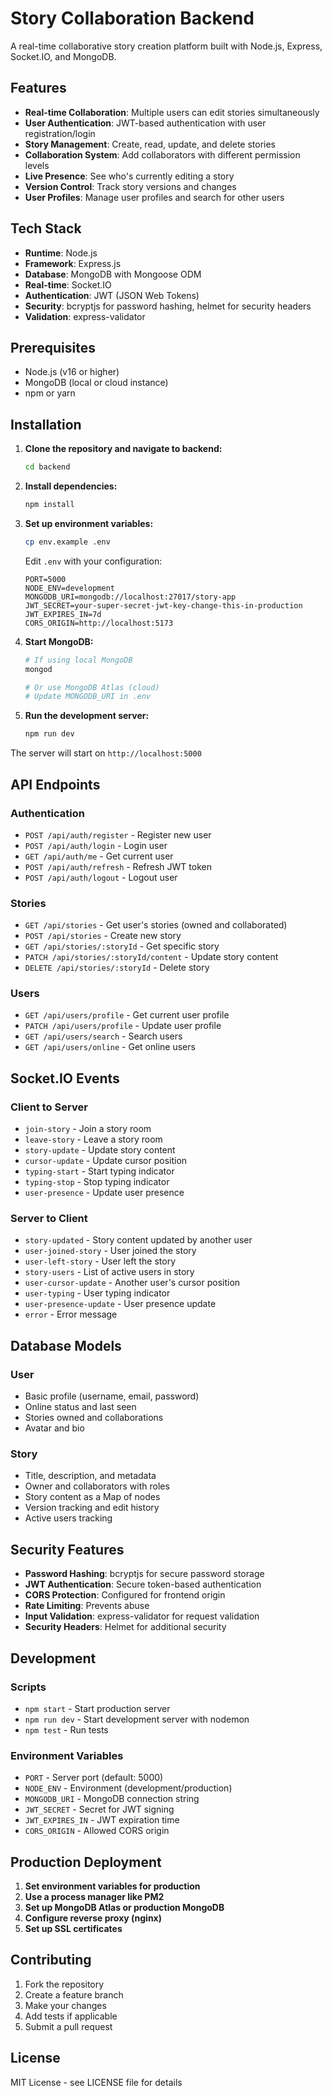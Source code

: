 # Story Collaboration Backend

A real-time collaborative story creation platform built with Node.js, Express, Socket.IO, and MongoDB.

## Features

- **Real-time Collaboration**: Multiple users can edit stories simultaneously
- **User Authentication**: JWT-based authentication with user registration/login
- **Story Management**: Create, read, update, and delete stories
- **Collaboration System**: Add collaborators with different permission levels
- **Live Presence**: See who's currently editing a story
- **Version Control**: Track story versions and changes
- **User Profiles**: Manage user profiles and search for other users

## Tech Stack

- **Runtime**: Node.js
- **Framework**: Express.js
- **Database**: MongoDB with Mongoose ODM
- **Real-time**: Socket.IO
- **Authentication**: JWT (JSON Web Tokens)
- **Security**: bcryptjs for password hashing, helmet for security headers
- **Validation**: express-validator

## Prerequisites

- Node.js (v16 or higher)
- MongoDB (local or cloud instance)
- npm or yarn

## Installation

1. **Clone the repository and navigate to backend:**
   ```bash
   cd backend
   ```

2. **Install dependencies:**
   ```bash
   npm install
   ```

3. **Set up environment variables:**
   ```bash
   cp env.example .env
   ```
   
   Edit `.env` with your configuration:
   ```env
   PORT=5000
   NODE_ENV=development
   MONGODB_URI=mongodb://localhost:27017/story-app
   JWT_SECRET=your-super-secret-jwt-key-change-this-in-production
   JWT_EXPIRES_IN=7d
   CORS_ORIGIN=http://localhost:5173
   ```

4. **Start MongoDB:**
   ```bash
   # If using local MongoDB
   mongod
   
   # Or use MongoDB Atlas (cloud)
   # Update MONGODB_URI in .env
   ```

5. **Run the development server:**
   ```bash
   npm run dev
   ```

The server will start on `http://localhost:5000`

## API Endpoints

### Authentication
- `POST /api/auth/register` - Register new user
- `POST /api/auth/login` - Login user
- `GET /api/auth/me` - Get current user
- `POST /api/auth/refresh` - Refresh JWT token
- `POST /api/auth/logout` - Logout user

### Stories
- `GET /api/stories` - Get user's stories (owned and collaborated)
- `POST /api/stories` - Create new story
- `GET /api/stories/:storyId` - Get specific story
- `PATCH /api/stories/:storyId/content` - Update story content
- `DELETE /api/stories/:storyId` - Delete story

### Users
- `GET /api/users/profile` - Get current user profile
- `PATCH /api/users/profile` - Update user profile
- `GET /api/users/search` - Search users
- `GET /api/users/online` - Get online users

## Socket.IO Events

### Client to Server
- `join-story` - Join a story room
- `leave-story` - Leave a story room
- `story-update` - Update story content
- `cursor-update` - Update cursor position
- `typing-start` - Start typing indicator
- `typing-stop` - Stop typing indicator
- `user-presence` - Update user presence

### Server to Client
- `story-updated` - Story content updated by another user
- `user-joined-story` - User joined the story
- `user-left-story` - User left the story
- `story-users` - List of active users in story
- `user-cursor-update` - Another user's cursor position
- `user-typing` - User typing indicator
- `user-presence-update` - User presence update
- `error` - Error message

## Database Models

### User
- Basic profile (username, email, password)
- Online status and last seen
- Stories owned and collaborations
- Avatar and bio

### Story
- Title, description, and metadata
- Owner and collaborators with roles
- Story content as a Map of nodes
- Version tracking and edit history
- Active users tracking

## Security Features

- **Password Hashing**: bcryptjs for secure password storage
- **JWT Authentication**: Secure token-based authentication
- **CORS Protection**: Configured for frontend origin
- **Rate Limiting**: Prevents abuse
- **Input Validation**: express-validator for request validation
- **Security Headers**: Helmet for additional security

## Development

### Scripts
- `npm start` - Start production server
- `npm run dev` - Start development server with nodemon
- `npm test` - Run tests

### Environment Variables
- `PORT` - Server port (default: 5000)
- `NODE_ENV` - Environment (development/production)
- `MONGODB_URI` - MongoDB connection string
- `JWT_SECRET` - Secret for JWT signing
- `JWT_EXPIRES_IN` - JWT expiration time
- `CORS_ORIGIN` - Allowed CORS origin

## Production Deployment

1. **Set environment variables for production**
2. **Use a process manager like PM2**
3. **Set up MongoDB Atlas or production MongoDB**
4. **Configure reverse proxy (nginx)**
5. **Set up SSL certificates**

## Contributing

1. Fork the repository
2. Create a feature branch
3. Make your changes
4. Add tests if applicable
5. Submit a pull request

## License

MIT License - see LICENSE file for details

